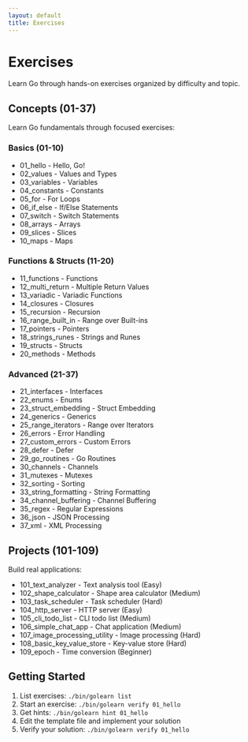 ```yaml
---
layout: default
title: Exercises
---
```


<div class="gopher-card">
  <h1>Exercises</h1>
  <p>Learn Go through hands-on exercises organized by difficulty and topic.</p>
</div>

<div class="gopher-card">
  <h2>Concepts (01-37)</h2>
  <p>Learn Go fundamentals through focused exercises:</p>
  
  <h3>Basics (01-10)</h3>
  <ul>
    <li>01_hello - Hello, Go!</li>
    <li>02_values - Values and Types</li>
    <li>03_variables - Variables</li>
    <li>04_constants - Constants</li>
    <li>05_for - For Loops</li>
    <li>06_if_else - If/Else Statements</li>
    <li>07_switch - Switch Statements</li>
    <li>08_arrays - Arrays</li>
    <li>09_slices - Slices</li>
    <li>10_maps - Maps</li>
  </ul>
  
  <h3>Functions & Structs (11-20)</h3>
  <ul>
    <li>11_functions - Functions</li>
    <li>12_multi_return - Multiple Return Values</li>
    <li>13_variadic - Variadic Functions</li>
    <li>14_closures - Closures</li>
    <li>15_recursion - Recursion</li>
    <li>16_range_built_in - Range over Built-ins</li>
    <li>17_pointers - Pointers</li>
    <li>18_strings_runes - Strings and Runes</li>
    <li>19_structs - Structs</li>
    <li>20_methods - Methods</li>
  </ul>
  
  <h3>Advanced (21-37)</h3>
  <ul>
    <li>21_interfaces - Interfaces</li>
    <li>22_enums - Enums</li>
    <li>23_struct_embedding - Struct Embedding</li>
    <li>24_generics - Generics</li>
    <li>25_range_iterators - Range over Iterators</li>
    <li>26_errors - Error Handling</li>
    <li>27_custom_errors - Custom Errors</li>
    <li>28_defer - Defer</li>
    <li>29_go_routines - Go Routines</li>
    <li>30_channels - Channels</li>
    <li>31_mutexes - Mutexes</li>
    <li>32_sorting - Sorting</li>
    <li>33_string_formatting - String Formatting</li>
    <li>34_channel_buffering - Channel Buffering</li>
    <li>35_regex - Regular Expressions</li>
    <li>36_json - JSON Processing</li>
    <li>37_xml - XML Processing</li>
  </ul>
</div>

<div class="gopher-card">
  <h2>Projects (101-109)</h2>
  <p>Build real applications:</p>
  
  <ul>
    <li>101_text_analyzer - Text analysis tool (Easy)</li>
    <li>102_shape_calculator - Shape area calculator (Medium)</li>
    <li>103_task_scheduler - Task scheduler (Hard)</li>
    <li>104_http_server - HTTP server (Easy)</li>
    <li>105_cli_todo_list - CLI todo list (Medium)</li>
    <li>106_simple_chat_app - Chat application (Medium)</li>
    <li>107_image_processing_utility - Image processing (Hard)</li>
    <li>108_basic_key_value_store - Key-value store (Hard)</li>
    <li>109_epoch - Time conversion (Beginner)</li>
  </ul>
</div>

<div class="gopher-card">
  <h2>Getting Started</h2>
  <ol>
    <li>List exercises: <code>./bin/golearn list</code></li>
    <li>Start an exercise: <code>./bin/golearn verify 01_hello</code></li>
    <li>Get hints: <code>./bin/golearn hint 01_hello</code></li>
    <li>Edit the template file and implement your solution</li>
    <li>Verify your solution: <code>./bin/golearn verify 01_hello</code></li>
  </ol>
</div>
